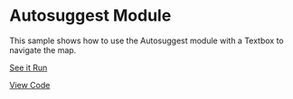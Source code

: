 # Autosuggest Module

This sample shows how to use the Autosuggest module with a Textbox to navigate the map.


[See it Run](http://crpietschmann.github.io/bingmaps-v8-quickstart-samples/201-module-autosuggest/)

[View Code](index.htm)